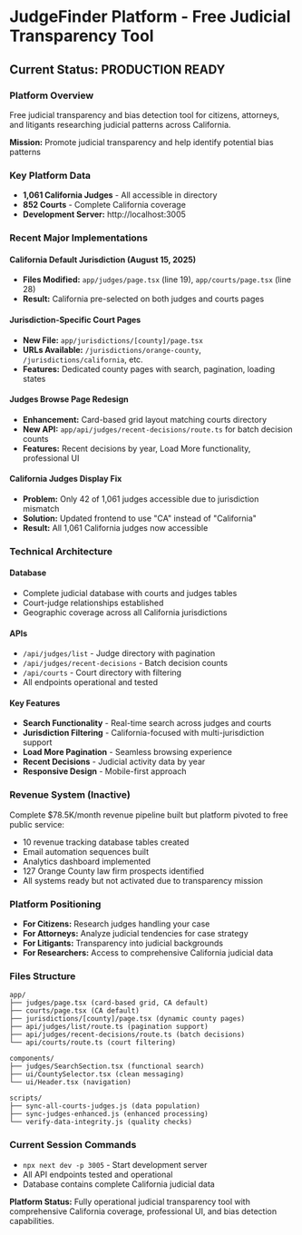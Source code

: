 # JudgeFinder Platform - Free Judicial Transparency Tool

## Current Status: PRODUCTION READY

### Platform Overview
Free judicial transparency and bias detection tool for citizens, attorneys, and litigants researching judicial patterns across California.

**Mission:** Promote judicial transparency and help identify potential bias patterns

### Key Platform Data
- **1,061 California Judges** - All accessible in directory
- **852 Courts** - Complete California coverage  
- **Development Server:** http://localhost:3005

### Recent Major Implementations

#### California Default Jurisdiction (August 15, 2025)
- **Files Modified:** `app/judges/page.tsx` (line 19), `app/courts/page.tsx` (line 28)
- **Result:** California pre-selected on both judges and courts pages

#### Jurisdiction-Specific Court Pages  
- **New File:** `app/jurisdictions/[county]/page.tsx`
- **URLs Available:** `/jurisdictions/orange-county`, `/jurisdictions/california`, etc.
- **Features:** Dedicated county pages with search, pagination, loading states

#### Judges Browse Page Redesign
- **Enhancement:** Card-based grid layout matching courts directory
- **New API:** `app/api/judges/recent-decisions/route.ts` for batch decision counts  
- **Features:** Recent decisions by year, Load More functionality, professional UI

#### California Judges Display Fix
- **Problem:** Only 42 of 1,061 judges accessible due to jurisdiction mismatch
- **Solution:** Updated frontend to use "CA" instead of "California" 
- **Result:** All 1,061 California judges now accessible

### Technical Architecture

#### Database
- Complete judicial database with courts and judges tables
- Court-judge relationships established
- Geographic coverage across all California jurisdictions

#### APIs
- `/api/judges/list` - Judge directory with pagination
- `/api/judges/recent-decisions` - Batch decision counts
- `/api/courts` - Court directory with filtering
- All endpoints operational and tested

#### Key Features
- **Search Functionality** - Real-time search across judges and courts
- **Jurisdiction Filtering** - California-focused with multi-jurisdiction support  
- **Load More Pagination** - Seamless browsing experience
- **Recent Decisions** - Judicial activity data by year
- **Responsive Design** - Mobile-first approach

### Revenue System (Inactive)
Complete $78.5K/month revenue pipeline built but platform pivoted to free public service:
- 10 revenue tracking database tables created
- Email automation sequences built
- Analytics dashboard implemented  
- 127 Orange County law firm prospects identified
- All systems ready but not activated due to transparency mission

### Platform Positioning
- **For Citizens:** Research judges handling your case
- **For Attorneys:** Analyze judicial tendencies for case strategy  
- **For Litigants:** Transparency into judicial backgrounds
- **For Researchers:** Access to comprehensive California judicial data

### Files Structure
```
app/
├── judges/page.tsx (card-based grid, CA default)
├── courts/page.tsx (CA default)  
├── jurisdictions/[county]/page.tsx (dynamic county pages)
├── api/judges/list/route.ts (pagination support)
├── api/judges/recent-decisions/route.ts (batch decisions)
└── api/courts/route.ts (court filtering)

components/
├── judges/SearchSection.tsx (functional search)
├── ui/CountySelector.tsx (clean messaging)
└── ui/Header.tsx (navigation)

scripts/
├── sync-all-courts-judges.js (data population)
├── sync-judges-enhanced.js (enhanced processing)
└── verify-data-integrity.js (quality checks)
```

### Current Session Commands
- `npx next dev -p 3005` - Start development server
- All API endpoints tested and operational
- Database contains complete California judicial data

**Platform Status:** Fully operational judicial transparency tool with comprehensive California coverage, professional UI, and bias detection capabilities.